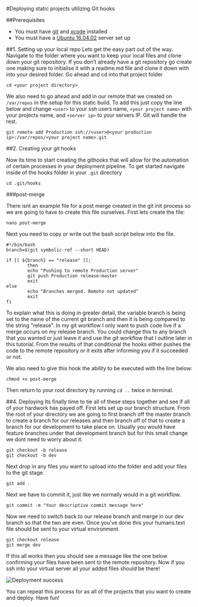#Deploying static projects utilizing Git hooks

##Prerequisites
* You must have [git](https://git-scm.com/downloads) and [xcode](https://developer.apple.com/xcode/) installed
* You must have a [Ubuntu 16.04.02](https://github.com/spencerlee200/static-sites-pipeline/blob/master/setup.md) server set up

##1. Setting up your local repo
Lets get the easy part out of the way. Navigate to the folder where you want to keep your local files and clone down your git repository. If you don't already have a git repository go create one making sure to initialise it with a readme.md file and clone it down with into your desired folder. Go ahead and cd into that project folder 

```shell
cd <your project directory>
```

We also need to go ahead and add in our remote that we created on `/var/repos` in the setup for this static build. To add this just copy the line below and change `<user>` to your ssh users name, `<your project name>` with your projects name, and `<server ip>` to your servers IP. Git will handle the rest.

```shell
git remote add Production ssh://<user>@<your production ip>:/var/repos/<your project name>.git
```

##2. Creating your git hooks

Now its time to start creating the githooks that will allow for the automation of certain processes in your deployment pipeline. To get started navigate inside of the hooks folder in your `.git` directory

```shell
cd .git/hooks
```

###post-merge

There isnt an example file for a post merge created in the git init process so we are going to have to create this file ourselves. First lets create the file:

```shell
nano post-merge
``` 

Next you need to copy or write out the bash script below into the file. 

```shell
#!/bin/bash
branch=$(git symbolic-ref --short HEAD)

if [[ ${branch} == "release" ]];
        then
        echo "Pushing to remote Production server"
        git push Production release:master
        exit
else
        echo "Branches merged. Remote not updated"
        exit
fi
```

To explain what this is doing in greater detail, the variable branch is being set to the name of the current git branch and then it is being compared to the string "release". In my git workflow I only want to push code live if a merge occurs on my release branch. You could change this to any branch that you wanted or just leave it and use the git workflow that I outline later in this tutorial. From the results of that conditional the hooks either pushes the code to the remote repository or it exits after informing you if it succeeded or not.

We also need to give this hook the ability to be executed with the line below:

```shell
chmod +x post-merge
```

Then return to your root directory by running `cd ..` twice in terminal.

##4. Deploying
Its finally time to tie all of these steps together and see if all of your hardwork has payed off. First lets set up our branch structure. From the root of your directory we are going to first branch off the master branch to create a branch for our releases and then branch off of that to create a branch for our development to take place on. Usually you would have feature branches under that development branch but for this small change we dont need to worry about it. 

```shell
git checkout -b release
git checkout -b dev
```

Next drop in any files you want to upload into the folder and add your files to the git stage.

```shell
git add .
```

Next we have to commit it, just like we normally would in a git workflow.

```shell
git commit -m "Your descriptive commit message here"
```

Now we need to switch back to our release branch and merge in our dev branch so that the two are even. Once you've done this your humans.text file should be sent to your virtual environment.

```shell
git checkout release
git merge dev
```

If this all works then you should see a message like the one below confirming your files have been sent to the remote repository. Now if you ssh into your virtual server all your added files should be there!

![Deployment success](http://i.imgur.com/SHWYjOH.png)

You can repeat this process for as all of the projects that you want to create and deploy. Have fun!